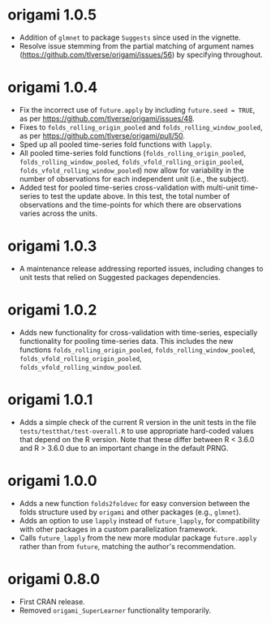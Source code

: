 # origami 1.0.5
* Addition of `glmnet` to package `Suggests` since used in the vignette.
* Resolve issue stemming from the partial matching of argument names
  (https://github.com/tlverse/origami/issues/56) by specifying throughout.

# origami 1.0.4
* Fix the incorrect use of `future.apply` by including `future.seed = TRUE`,
   as per https://github.com/tlverse/origami/issues/48.
* Fixes to `folds_rolling_origin_pooled` and `folds_rolling_window_pooled`,
   as per https://github.com/tlverse/origami/pull/50.
* Sped up all pooled time-series fold functions with `lapply`.
* All pooled time-series fold functions (`folds_rolling_origin_pooled`,
   `folds_rolling_window_pooled`, `folds_vfold_rolling_origin_pooled`,
   `folds_vfold_rolling_window_pooled`) now allow for variability in the
   number of observations for each independent unit (i.e., the subject).
* Added test for pooled time-series cross-validation with multi-unit time-series
   to test the update above. In this test, the total number of observations
   and the time-points for which there are observations varies across the units.

# origami 1.0.3
* A maintenance release addressing reported issues, including changes to unit
   tests that relied on Suggested packages dependencies.

# origami 1.0.2
* Adds new functionality for cross-validation with time-series, especially
   functionality for pooling time-series data. This includes the new functions
   `folds_rolling_origin_pooled`, `folds_rolling_window_pooled`,
   `folds_vfold_rolling_origin_pooled`, `folds_vfold_rolling_window_pooled`.

# origami 1.0.1
* Adds a simple check of the current R version in the unit tests in the file
   `tests/testthat/test-overall.R` to use appropriate hard-coded values that
   depend on the R version. Note that these differ between R < 3.6.0 and
   R > 3.6.0 due to an important change in the default PRNG.

# origami 1.0.0
* Adds a new function `folds2foldvec` for easy conversion between the folds
    structure used by `origami` and other packages (e.g., `glmnet`).
* Adds an option to use `lapply` instead of `future_lapply`, for compatibility
   with other packages in a custom parallelization framework.
* Calls `future_lapply` from the new more modular package `future.apply` rather
   than from `future`, matching the author's recommendation.

# origami 0.8.0
* First CRAN release.
* Removed `origami_SuperLearner` functionality temporarily.

